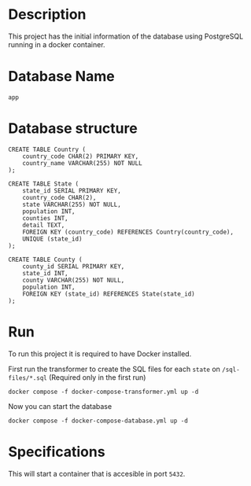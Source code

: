 # Description

This project has the initial information of the database using PostgreSQL running in a docker container.

# Database Name

```
app
```

# Database structure

```
CREATE TABLE Country (
    country_code CHAR(2) PRIMARY KEY,
    country_name VARCHAR(255) NOT NULL
);

CREATE TABLE State (
    state_id SERIAL PRIMARY KEY,
    country_code CHAR(2),
    state VARCHAR(255) NOT NULL,
    population INT,
    counties INT,
    detail TEXT,
    FOREIGN KEY (country_code) REFERENCES Country(country_code),
    UNIQUE (state_id)
);

CREATE TABLE County (
    county_id SERIAL PRIMARY KEY,
    state_id INT,
    county VARCHAR(255) NOT NULL,
    population INT,
    FOREIGN KEY (state_id) REFERENCES State(state_id)
);
```

# Run

To run this project it is required to have Docker installed.

First run the transformer to create the SQL files for each `state` on `/sql-files/*.sql` (Required only in the first run)

```
docker compose -f docker-compose-transformer.yml up -d
```

Now you can start the database

```
docker compose -f docker-compose-database.yml up -d
```

# Specifications

This will start a container that is accesible in port `5432`.